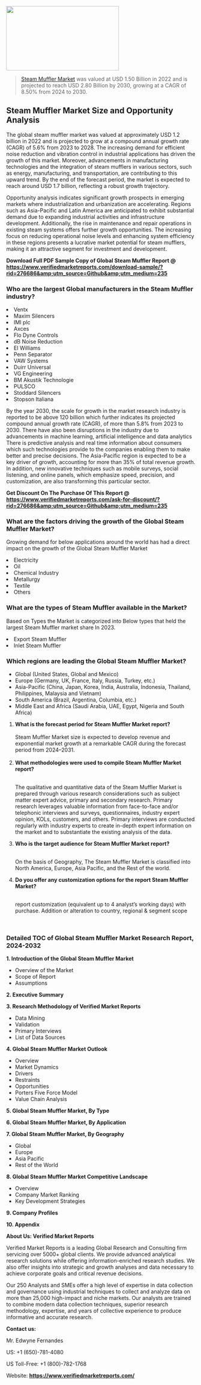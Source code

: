 <img src="https://ffe5etoiles.com/wp-content/uploads/2024/12/MST1-300x171.png" alt="" width="300" height="171" class="alignnone size-medium wp-image-20088" /><blockquote><p><p><a href="https://www.verifiedmarketreports.com/download-sample/?rid=276686&utm_source=Github&utm_medium=235" target="_blank">Steam Muffler Market</a> was valued at USD 1.50 Billion in 2022 and is projected to reach USD 2.80 Billion by 2030, growing at a CAGR of 8.50% from 2024 to 2030.</p></blockquote><p><h2>Steam Muffler Market Size and Opportunity Analysis</h2><p>The global steam muffler market was valued at approximately USD 1.2 billion in 2022 and is projected to grow at a compound annual growth rate (CAGR) of 5.6% from 2023 to 2028. The increasing demand for efficient noise reduction and vibration control in industrial applications has driven the growth of this market. Moreover, advancements in manufacturing technologies and the integration of steam mufflers in various sectors, such as energy, manufacturing, and transportation, are contributing to this upward trend. By the end of the forecast period, the market is expected to reach around USD 1.7 billion, reflecting a robust growth trajectory.</p><p>Opportunity analysis indicates significant growth prospects in emerging markets where industrialization and urbanization are accelerating. Regions such as Asia-Pacific and Latin America are anticipated to exhibit substantial demand due to expanding industrial activities and infrastructure development. Additionally, the rise in maintenance and repair operations in existing steam systems offers further growth opportunities. The increasing focus on reducing operational noise levels and enhancing system efficiency in these regions presents a lucrative market potential for steam mufflers, making it an attractive segment for investment and development.</p></p><p class=""><strong>Download Full PDF Sample Copy of Global Steam Muffler Report @ <a href="https://www.verifiedmarketreports.com/download-sample/?rid=276686&amp;utm_source=Github&amp;utm_medium=235" target="_blank">https://www.verifiedmarketreports.com/download-sample/?rid=276686&amp;utm_source=Github&amp;utm_medium=235</a></strong></p><h3 id="" class="">Who are the largest Global manufacturers in the Steam Muffler industry?</h3><p><li>Ventx</li><li> Maxim Silencers</li><li> IMI plc</li><li> Axces</li><li> Flo Dyne Controls</li><li> dB Noise Reduction</li><li> EI Williams</li><li> Penn Separator</li><li> VAW Systems</li><li> Duirr Universal</li><li> VG Engineering</li><li> BM Akustik Technologie</li><li> PULSCO</li><li> Stoddard Silencers</li><li> Stopson Italiana</li></p><div class=""><div class="" dir="" data-message-author-role="" data-message-id="" data-message-model-slug=""><div class=""><div class=""><div class=""><div class="" dir="" data-message-author-role="" data-message-id="" data-message-model-slug=""><div class=""><div class=""><p>By the year 2030, the scale for growth in the market research industry is reported to be above 120 billion which further indicates its projected compound annual growth rate (CAGR), of more than 5.8% from 2023 to 2030. There have also been disruptions in the industry due to advancements in machine learning, artificial intelligence and data analytics There is predictive analysis and real time information about consumers which such technologies provide to the companies enabling them to make better and precise decisions. The Asia-Pacific region is expected to be a key driver of growth, accounting for more than 35% of total revenue growth. In addition, new innovative techniques such as mobile surveys, social listening, and online panels, which emphasize speed, precision, and customization, are also transforming this particular sector.</p><p><strong>Get Discount On The Purchase Of This Report @&nbsp; <a href="https://www.verifiedmarketreports.com/ask-for-discount/?rid=276686&amp;utm_source=Github&amp;utm_medium=235" target="_blank">https://www.verifiedmarketreports.com/ask-for-discount/?rid=276686&amp;utm_source=Github&amp;utm_medium=235</a></strong></p></div></div></div></div></div></div></div></div><h3 id="" class="">What are the factors driving the growth of the Global Steam Muffler Market?</h3><p id="" class="">Growing demand for below applications around the world has had a direct impact on the growth of the Global Steam Muffler Market</p><p id="" class=""><li>Electricity</li><li> Oil</li><li> Chemical Industry</li><li> Metallurgy</li><li> Textile</li><li> Others</li></p><h3 id="" class="">What are the types of Steam Muffler available in the Market?</h3><p id="" class="">Based on Types the Market is categorized into Below types that held the largest Steam Muffler market share In 2023.</p><p id="" class=""><li>Export Steam Muffler</li><li> Inlet Steam Muffler</li></p><h3 id="" class="">Which regions are leading the Global Steam Muffler Market?</h3><ul><li>Global (United States, Global and Mexico)</li><li>Europe (Germany, UK, France, Italy, Russia, Turkey, etc.)</li><li>Asia-Pacific (China, Japan, Korea, India, Australia, Indonesia, Thailand, Philippines, Malaysia and Vietnam)</li><li>South America (Brazil, Argentina, Columbia, etc.)</li><li>Middle East and Africa (Saudi Arabia, UAE, Egypt, Nigeria and South Africa)</li></ul><p><ol><li><strong>What is the forecast period for Steam Muffler Market report?<br /></strong><br /><span data-sheets-root="1" data-sheets-value="{&quot;1&quot;:2,&quot;2&quot;:&quot;XXXX size is expected to develop revenue and exponential market growth at a remarkable CAGR during the forecast period from 2024&ndash;2030.&quot;}" data-sheets-userformat="{&quot;2&quot;:12674,&quot;4&quot;:{&quot;1&quot;:2,&quot;2&quot;:16776960},&quot;10&quot;:2,&quot;11&quot;:0,&quot;15&quot;:&quot;Arial&quot;,&quot;16&quot;:12}">Steam Muffler Market size is expected to develop revenue and exponential market growth at a remarkable CAGR during the forecast period from 2024&ndash;2031.</span><br /><br /></li><li><strong>What methodologies were used to compile Steam Muffler Market report?<br /><br /></strong><p>The qualitative and quantitative data of the&nbsp;Steam Muffler Market is prepared through various research considerations such as subject matter expert advice, primary and secondary research. Primary research leverages valuable information from face-to-face and/or telephonic interviews and surveys, questionnaires, industry expert opinion, KOLs, customers, and others. Primary interviews are conducted regularly with industry experts to create in-depth expert information on the market and to substantiate the existing analysis of the data.&nbsp;</p></li><li><strong>Who is the target audience for Steam Muffler Market report?<br /><br /></strong><p>On the basis of Geography, The&nbsp;Steam Muffler Market is classified into North America, Europe, Asia Pacific, and the Rest of the world.</p></li><li><strong>Do you offer any customization options for the report Steam Muffler Market?<br /><br /></strong><p>report customization (equivalent up to 4 analyst&rsquo;s working days) with purchase. Addition or alteration to country, regional &amp; segment scope</p><p>&nbsp;</p></li></ol></p><h3 id="" class="">Detailed TOC of Global Steam Muffler Market Research Report, 2024-2032</h3><p id="" class=""><strong>1. Introduction of the Global Steam Muffler Market</strong></p><ul><li>Overview of the Market</li><li>Scope of Report</li><li>Assumptions</li></ul><p id="" class=""><strong>2. Executive Summary</strong></p><p id="" class=""><strong>3. Research Methodology of&nbsp;Verified Market Reports</strong></p><ul><li>Data Mining</li><li>Validation</li><li>Primary Interviews</li><li>List of Data Sources</li></ul><p id="" class=""><strong>4. Global Steam Muffler Market Outlook</strong></p><ul><li>Overview</li><li>Market Dynamics</li><li>Drivers</li><li>Restraints</li><li>Opportunities</li><li>Porters Five Force Model</li><li>Value Chain Analysis</li></ul><p id="" class=""><strong>5. Global Steam Muffler Market, By&nbsp;Type</strong></p><p id="" class=""><strong>6. Global Steam Muffler Market, By Application</strong></p><p id="" class=""><strong>7. Global Steam Muffler Market, By Geography</strong></p><ul><li>Global</li><li>Europe</li><li>Asia Pacific</li><li>Rest of the World</li></ul><p id="" class=""><strong>8. Global Steam Muffler Market Competitive Landscape</strong></p><ul><li>Overview</li><li>Company Market Ranking</li><li>Key Development Strategies</li></ul><p id="" class=""><strong>9. Company Profiles</strong></p><p id="" class=""><strong>10. Appendix</strong></p><p id="" class=""><strong>About Us: Verified Market Reports</strong></p><p id="" class="">Verified Market Reports is a leading Global Research and Consulting firm servicing over 5000+ global clients. We provide advanced analytical research solutions while offering information-enriched research studies. We also offer insights into strategic and growth analyses and data necessary to achieve corporate goals and critical revenue decisions.</p><p id="" class="">Our 250 Analysts and SMEs offer a high level of expertise in data collection and governance using industrial techniques to collect and analyze data on more than 25,000 high-impact and niche markets. Our analysts are trained to combine modern data collection techniques, superior research methodology, expertise, and years of collective experience to produce informative and accurate research.</p><p id="" class=""><strong>Contact us:</strong></p><p id="" class="">Mr. Edwyne Fernandes</p><p id="" class="">US: +1 (650)-781-4080</p><p id="" class="">US Toll-Free: +1 (800)-782-1768</p><p id="" class="">Website: <a target="" data-test-app-aware-link=""><strong>https://www.verifiedmarketreports.com/</strong></a></p>
